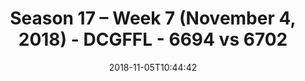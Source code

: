 ---
title: Season 17 – Week 7 (November 4, 2018) - DCGFFL - 6694 vs 6702
teams_score:
- team: 6694
  score:
- team: 6702
  score: 26
mvp: B. Cammas (Kelly), P. Pham (Power Yellow)
game-ball: D. Alexander (Kelly), T. Loughran (Power Yellow)
season: 17
week: 7
date: '2018-11-05T10:44:42'
pageid: season-17-week-7-november-4-2018-6694-vs-6702
---